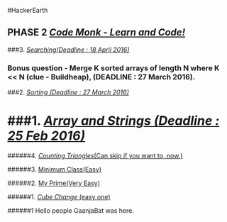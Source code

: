 #HackerEarth

## PHASE 2 [_Code Monk - Learn and Code!_](https://www.hackerearth.com/codemonk/)
###3. [_Searching(Deadline : 18 April 2016)_](https://www.hackerearth.com/notes/searching-code-monk/)

### Bonus question - Merge K sorted arrays of length N where K << N (clue - Buildheap), (DEADLINE : 27 March 2016).

###2. [_Sorting (Deadline : 27 March 2016)_](https://www.hackerearth.com/notes/sorting-code-monk/)

###1. [_Array and Strings (Deadline : 25 Feb 2016)_](https://www.hackerearth.com/notes/array-and-strings-code-monk/)
======================================================================================
######4. [_Counting Triangles_(Can skip if you want to, now.)](https://www.hackerearth.com/problem/algorithm/counting-triangles/)

######3. [Minimum Class(Easy)](https://www.hackerearth.com/problem/algorithm/minimum-class/)

######2. [My Prime(Very Easy)](https://www.hackerearth.com/problem/algorithm/my-prime/)

######1. [_Cube Change_ (easy one)](https://www.hackerearth.com/problem/algorithm/cube-change-qualifier2/) 

######1 Hello people GaanjaBat was here.
